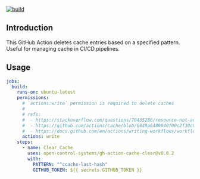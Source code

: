 [![build](https://github.com/open-control-systems/gh-action-cache-clear/actions/workflows/build.yml/badge.svg?branch=master)](https://github.com/open-control-systems/gh-action-cache-clear/actions/workflows/build.yml)

## Introduction

This GitHub Action deletes cache entries based on a specified pattern. Useful for managing cache in CI/CD pipelines.

## Usage

```yaml
jobs:
  build:
    runs-on: ubuntu-latest
    permissions:
      # `actions:write` permission is required to delete caches
      #
      # refs:
      #  - https://stackoverflow.com/questions/70435286/resource-not-accessible-by-integration-on-github-post-repos-owner-repo-ac
      #  - https://github.com/actions/cache/blob/6849a6489940f00c2f30c0fb92c6274307ccb58a/tips-and-workarounds.md?plain=1#L57
      #  - https://docs.github.com/en/actions/writing-workflows/workflow-syntax-for-github-actions#permissions
      actions: write
    steps:
      - name: Clear Cache
        uses: open-control-systems/gh-action-cache-clear@v0.0.2
        with:
          PATTERN: "^ccache-last-hash"
          GITHUB_TOKEN: ${{ secrets.GITHUB_TOKEN }}
```
